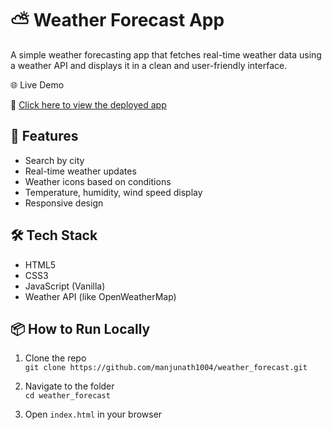 # ⛅ Weather Forecast App

A simple weather forecasting app that fetches real-time weather data using a weather API and displays it in a clean and user-friendly interface.

🌐 Live Demo

🔗 [Click here to view the deployed app](https://your-deployed-link.netlify.app)

## 🚀 Features

- Search by city
- Real-time weather updates
- Weather icons based on conditions
- Temperature, humidity, wind speed display
- Responsive design

## 🛠️ Tech Stack

- HTML5
- CSS3
- JavaScript (Vanilla)
- Weather API (like OpenWeatherMap)

## 📦 How to Run Locally

1. Clone the repo  
   `git clone https://github.com/manjunath1004/weather_forecast.git`

2. Navigate to the folder  
   `cd weather_forecast`

3. Open `index.html` in your browser

